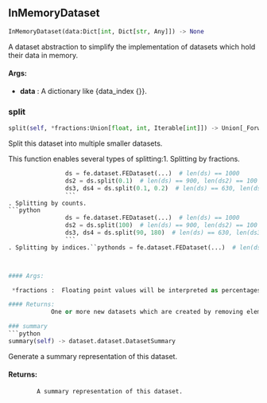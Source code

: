 ## InMemoryDataset
```python
InMemoryDataset(data:Dict[int, Dict[str, Any]]) -> None
```
A dataset abstraction to simplify the implementation of datasets which hold their data in memory.



#### Args:

* **data** :  A dictionary like {data_index {<instance dictionary>}}.    

### split
```python
split(self, *fractions:Union[float, int, Iterable[int]]) -> Union[_ForwardRef('FEDataset'), List[_ForwardRef('FEDataset')]]
```
Split this dataset into multiple smaller datasets.

This function enables several types of splitting:1. Splitting by fractions.
```python
                ds = fe.dataset.FEDataset(...)  # len(ds) == 1000
                ds2 = ds.split(0.1)  # len(ds) == 900, len(ds2) == 100
                ds3, ds4 = ds.split(0.1, 0.2)  # len(ds) == 630, len(ds3) == 90, len(ds4) == 180
                ```
. Splitting by counts.
```python
                ds = fe.dataset.FEDataset(...)  # len(ds) == 1000
                ds2 = ds.split(100)  # len(ds) == 900, len(ds2) == 100
                ds3, ds4 = ds.split(90, 180)  # len(ds) == 630, len(ds3) == 90, len(ds4) == 180
                ```
. Splitting by indices.``pythonds = fe.dataset.FEDataset(...)  # len(ds) == 1000ds2 = ds.split([87,2,3,100,121,158])  # len(ds) == 994, len(ds2) == 6ds3 = ds.split(range(100))  # len(ds) == 894, len(ds3) == 100```



#### Args:

 *fractions :  Floating point values will be interpreted as percentages, integers as an absolute number of                datapoints, and an iterable of integers as the exact indices of the data that should be removed in order                to create the new dataset.

#### Returns:
            One or more new datasets which are created by removing elements from the current dataset. The number of            datasets returned will be equal to the number of `fractions` provided. If only a single value is provided            then the return will be a single dataset rather than a list of datasets.        

### summary
```python
summary(self) -> dataset.dataset.DatasetSummary
```
Generate a summary representation of this dataset.

#### Returns:
            A summary representation of this dataset.        